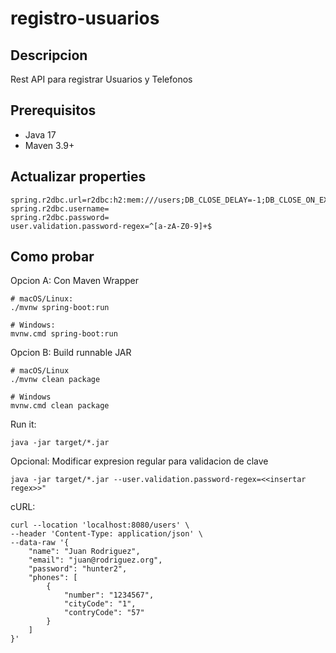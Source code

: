 # registro-usuarios
## Descripcion
Rest API para registrar Usuarios y Telefonos 
## Prerequisitos
* Java 17
* Maven 3.9+
## Actualizar properties
```
spring.r2dbc.url=r2dbc:h2:mem:///users;DB_CLOSE_DELAY=-1;DB_CLOSE_ON_EXIT=FALSE
spring.r2dbc.username=
spring.r2dbc.password=
user.validation.password-regex=^[a-zA-Z0-9]+$
```
## Como probar
Opcion A: Con Maven Wrapper
```
# macOS/Linux:
./mvnw spring-boot:run

# Windows:
mvnw.cmd spring-boot:run

```
Opcion B: Build runnable JAR
```
# macOS/Linux
./mvnw clean package

# Windows
mvnw.cmd clean package
```
Run it:
```
java -jar target/*.jar
```
Opcional: Modificar expresion regular para validacion de clave<br>
```
java -jar target/*.jar --user.validation.password-regex=<<insertar regex>>"
```
cURL:
```
curl --location 'localhost:8080/users' \
--header 'Content-Type: application/json' \
--data-raw '{
    "name": "Juan Rodriguez",
    "email": "juan@rodriguez.org",
    "password": "hunter2",
    "phones": [
        {
            "number": "1234567",
            "cityCode": "1",
            "contryCode": "57"
        }
    ]
}'
```
